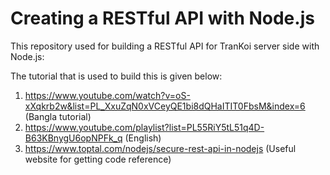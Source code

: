 # Creating a RESTful API with Node.js
This repository used for building a RESTful API for TranKoi server side with Node.js:

The tutorial that is used to build this is given below:
1) https://www.youtube.com/watch?v=oS-xXqkrb2w&list=PL_XxuZqN0xVCeyQE1bi8dQHaITIT0FbsM&index=6 (Bangla tutorial)
2) https://www.youtube.com/playlist?list=PL55RiY5tL51q4D-B63KBnygU6opNPFk_q  (English)
3) https://www.toptal.com/nodejs/secure-rest-api-in-nodejs (Useful website for getting code reference)


